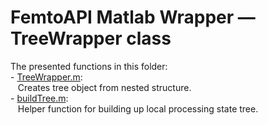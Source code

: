 # FemtoAPI Matlab Wrapper — TreeWrapper class

The presented functions in this folder:  	
	- [TreeWrapper.m](https://github.com/Femtonics/FemtoAPI/blob/Atlas/Matlab/+femtoAPI/src/FemtoAPIProcessing/@TreeWrapper/TreeWrapper.m):  
		&nbsp;&nbsp;&nbsp;Creates tree object from nested structure.  
	- [buildTree.m](https://github.com/Femtonics/FemtoAPI/blob/Atlas/Matlab/+femtoAPI/src/FemtoAPIProcessing/@TreeWrapper/buildTree.m):  
		&nbsp;&nbsp;&nbsp;Helper function for building up local processing state tree.  
